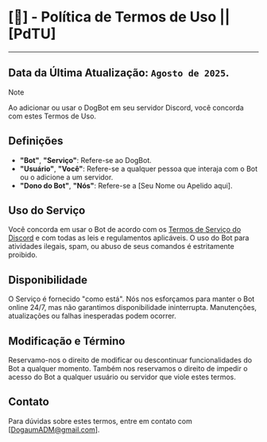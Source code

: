 # [📄] - Política de Termos de Uso || [PdTU]

---
**Data da Última Atualização:** `Agosto de 2025`.
---

> [!NOTE]
> Ao adicionar ou usar o DogBot em seu servidor Discord, você concorda com estes Termos de Uso.

## Definições
- **"Bot"**, **"Serviço"**: Refere-se ao DogBot.
- **"Usuário"**, **"Você"**: Refere-se a qualquer pessoa que interaja com o Bot ou o adicione a um servidor.
- **"Dono do Bot"**, **"Nós"**: Refere-se a [Seu Nome ou Apelido aqui].

## Uso do Serviço
Você concorda em usar o Bot de acordo com os [Termos de Serviço do Discord](https://discord.com/terms) e com todas as leis e regulamentos aplicáveis. O uso do Bot para atividades ilegais, spam, ou abuso de seus comandos é estritamente proibido.

## Disponibilidade
O Serviço é fornecido "como está". Nós nos esforçamos para manter o Bot online 24/7, mas não garantimos disponibilidade ininterrupta. Manutenções, atualizações ou falhas inesperadas podem ocorrer.

## Modificação e Término
Reservamo-nos o direito de modificar ou descontinuar funcionalidades do Bot a qualquer momento. Também nos reservamos o direito de impedir o acesso do Bot a qualquer usuário ou servidor que viole estes termos.

## Contato
Para dúvidas sobre estes termos, entre em contato com [DogaumADM@gmail.com].